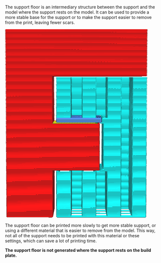 The support floor is an intermediary structure between the support and the model where the support rests on the model. It can be used to provide a more stable base for the support or to make the support easier to remove from the print, leaving fewer scars.

![The support floor is coloured in a darker shade of blue](../images/support_bottom_enable.png)

The support floor can be printed more slowly to get more stable support, or using a different material that is easier to remove from the model. This way, not all of the support needs to be printed with this material or these settings, which can save a lot of printing time.

**The support floor is not generated where the support rests on the build plate.**
